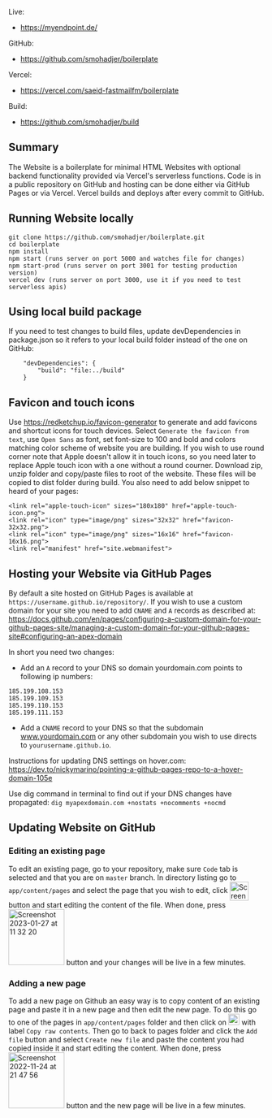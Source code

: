 Live:
- https://myendpoint.de/

GitHub:
- https://github.com/smohadjer/boilerplate

Vercel:
- https://vercel.com/saeid-fastmailfm/boilerplate

Build:
- https://github.com/smohadjer/build

## Summary
The Website is a boilerplate for minimal HTML Websites with optional backend functionality provided via Vercel's serverless functions. Code is in a public repository on GitHub and hosting can be done either via GitHub Pages or via Vercel. Vercel builds and deploys after every commit to GitHub.

## Running Website locally
````
git clone https://github.com/smohadjer/boilerplate.git
cd boilerplate
npm install
npm start (runs server on port 5000 and watches file for changes)
npm start-prod (runs server on port 3001 for testing production version)
vercel dev (runs server on port 3000, use it if you need to test serverless apis)
````

## Using local build package
If you need to test changes to build files, update devDependencies in package.json so it refers to your local build folder instead of the one on GitHub:
````
	"devDependencies": {
		"build": "file:../build"
	}
````

## Favicon and touch icons
Use https://redketchup.io/favicon-generator to generate and add favicons and shortcut icons for touch devices. Select `Generate the favicon from text`, use `Open Sans` as font, set font-size to 100 and bold and colors matching color scheme of website you are building. If you wish to use round corner note that Apple doesn't allow it in touch icons, so you need later to replace Apple touch icon with a one without a round courner. Download zip, unzip folder and copy/paste files to root of the website. These files will be copied to dist folder during build. You also need to add below snippet to heard of your pages:
````
<link rel="apple-touch-icon" sizes="180x180" href="apple-touch-icon.png">
<link rel="icon" type="image/png" sizes="32x32" href="favicon-32x32.png">
<link rel="icon" type="image/png" sizes="16x16" href="favicon-16x16.png">
<link rel="manifest" href="site.webmanifest">
````

## Hosting your Website via GitHub Pages
By default a site hosted on GitHub Pages is available at `https://username.github.io/repository/`. If you wish to use a custom domain for your site you need to add `CNAME` and `A` records as described at:
https://docs.github.com/en/pages/configuring-a-custom-domain-for-your-github-pages-site/managing-a-custom-domain-for-your-github-pages-site#configuring-an-apex-domain

In short you need two changes:
- Add an `A` record to your DNS so domain yourdomain.com points to following ip numbers:
````
185.199.108.153
185.199.109.153
185.199.110.153
185.199.111.153
````
- Add a `CNAME` record to your DNS so that the subdomain www.yourdomain.com or any other subdomain you wish to use directs to `yourusername.github.io`.

Instructions for updating DNS settings on hover.com:
https://dev.to/nickymarino/pointing-a-github-pages-repo-to-a-hover-domain-105e

Use dig command in terminal to find out if your DNS changes have propagated:
`dig myapexdomain.com +nostats +nocomments +nocmd`

## Updating Website on GitHub
### Editing an existing page
To edit an existing page, go to your repository, make sure `Code` tab is selected and that you are on `master` branch. In directory listing go to `app/content/pages` and select the page that you wish to edit, click <img width="37" style="vertical-align: middle;" alt="Screenshot 2023-01-27 at 11 37 48" src="https://user-images.githubusercontent.com/1375720/215066559-762c3335-a265-44e9-8845-fa468ab55bed.png">
 button and start editing the content of the file. When done, press <img width="110" alt="Screenshot 2023-01-27 at 11 32 20" src="https://user-images.githubusercontent.com/1375720/215065884-6a215381-cb73-40ad-a62e-44ef41072750.png"> button and your changes will be live in a few minutes.


### Adding a new page
To add a new page on Github an easy way is to copy content of an existing page and paste it in a new page and then edit the new page. To do this go to one of the pages in `app/content/pages` folder and then click on <img width="22" alt="Screenshot 2022-11-24 at 21 46 27" src="https://user-images.githubusercontent.com/1375720/203860858-2dcd304f-13b3-4f28-a353-9a68aa2b89de.png"> with label `Copy raw contents`. Then go to back to pages folder and click the `Add file` button and select `Create new file` and paste the content you had copied inside it and start editing the content. When done, press <img width="110" alt="Screenshot 2022-11-24 at 21 47 56" src="https://user-images.githubusercontent.com/1375720/203860961-14e97ea0-58c3-4844-ba3c-556657d33c34.png"> button and the new page will be live in a few minutes.
